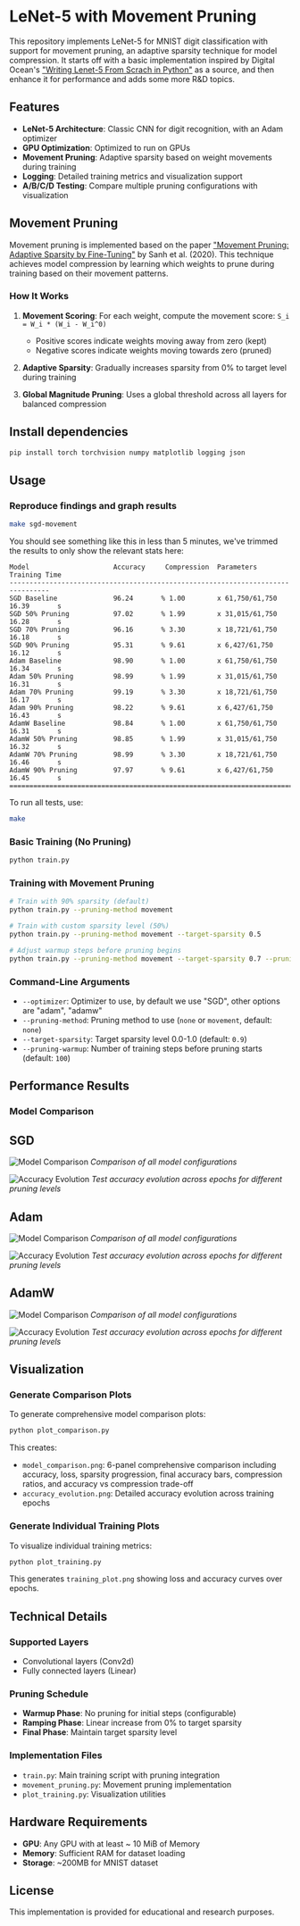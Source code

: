 # LeNet-5 with Movement Pruning

This repository implements LeNet-5 for MNIST digit classification with support
for movement pruning, an adaptive sparsity technique for model compression.
It starts off with a basic implementation inspired by Digital Ocean's
["Writing Lenet-5 From Scrach in Python"](https://www.digitalocean.com/community/tutorials/writing-lenet5-from-scratch-in-python)
as a source, and then enhance it for performance and adds some more R&D
topics.

## Features

- **LeNet-5 Architecture**: Classic CNN for digit recognition, with an Adam optimizer
- **GPU Optimization**: Optimized to run on GPUs
- **Movement Pruning**: Adaptive sparsity based on weight movements during training
- **Logging**: Detailed training metrics and visualization support
- **A/B/C/D Testing**: Compare multiple pruning configurations with visualization

## Movement Pruning

Movement pruning is implemented based on the paper ["Movement Pruning: Adaptive Sparsity by Fine-Tuning"](https://arxiv.org/abs/2005.07683) by Sanh et al. (2020). This technique achieves model compression by learning which weights to prune during training based on their movement patterns.

### How It Works

1. **Movement Scoring**: For each weight, compute the movement score: `S_i = W_i * (W_i - W_i^0)`
   - Positive scores indicate weights moving away from zero (kept)
   - Negative scores indicate weights moving towards zero (pruned)

2. **Adaptive Sparsity**: Gradually increases sparsity from 0% to target level during training

3. **Global Magnitude Pruning**: Uses a global threshold across all layers for balanced compression

## Install dependencies

```bash
pip install torch torchvision numpy matplotlib logging json
```

## Usage

### Reproduce findings and graph results

```bash
make sgd-movement
```

You should see something like this in less than 5 minutes, we've trimmed
the results to only show the relevant stats here:

```
Model                     Accuracy     Compression  Parameters      Training Time
--------------------------------------------------------------------------------
SGD Baseline              96.24       % 1.00        x 61,750/61,750   16.39       s
SGD 50% Pruning           97.02       % 1.99        x 31,015/61,750   16.28       s
SGD 70% Pruning           96.16       % 3.30        x 18,721/61,750   16.18       s
SGD 90% Pruning           95.31       % 9.61        x 6,427/61,750    16.12       s
Adam Baseline             98.90       % 1.00        x 61,750/61,750   16.34       s
Adam 50% Pruning          98.99       % 1.99        x 31,015/61,750   16.31       s
Adam 70% Pruning          99.19       % 3.30        x 18,721/61,750   16.17       s
Adam 90% Pruning          98.22       % 9.61        x 6,427/61,750    16.43       s
AdamW Baseline            98.84       % 1.00        x 61,750/61,750   16.31       s
AdamW 50% Pruning         98.85       % 1.99        x 31,015/61,750   16.32       s
AdamW 70% Pruning         98.99       % 3.30        x 18,721/61,750   16.46       s
AdamW 90% Pruning         97.97       % 9.61        x 6,427/61,750    16.45       s
================================================================================

```

To run all tests, use:

```bash
make
```

### Basic Training (No Pruning)

```bash
python train.py
```

### Training with Movement Pruning

```bash
# Train with 90% sparsity (default)
python train.py --pruning-method movement

# Train with custom sparsity level (50%)
python train.py --pruning-method movement --target-sparsity 0.5

# Adjust warmup steps before pruning begins
python train.py --pruning-method movement --target-sparsity 0.7 --pruning-warmup 200
```

### Command-Line Arguments

- `--optimizer`: Optimizer to use, by default we use "SGD", other options are "adam", "adamw"
- `--pruning-method`: Pruning method to use (`none` or `movement`, default: `none`)
- `--target-sparsity`: Target sparsity level 0.0-1.0 (default: `0.9`)
- `--pruning-warmup`: Number of training steps before pruning starts (default: `100`)

## Performance Results

### Model Comparison

## SGD
![Model Comparison](images/sgd-with-movement-pruning-model_comparison.png)
*Comparison of all model configurations*

![Accuracy Evolution](images/sgd-with-movement-accuracy_evolution.png)
*Test accuracy evolution across epochs for different pruning levels*

## Adam

![Model Comparison](images/adam-with-movement-pruning-model_comparison.png)
*Comparison of all model configurations*

![Accuracy Evolution](images/adam-with-movement-accuracy_evolution.png)
*Test accuracy evolution across epochs for different pruning levels*

## AdamW

![Model Comparison](images/adamw-with-movement-pruning-model_comparison.png)
*Comparison of all model configurations*

![Accuracy Evolution](images/adamw-with-movement-accuracy_evolution.png)
*Test accuracy evolution across epochs for different pruning levels*

## Visualization

### Generate Comparison Plots

To generate comprehensive model comparison plots:

```bash
python plot_comparison.py
```

This creates:
- `model_comparison.png`: 6-panel comprehensive comparison including accuracy, loss, sparsity progression, final accuracy bars, compression ratios, and accuracy vs compression trade-off
- `accuracy_evolution.png`: Detailed accuracy evolution across training epochs

### Generate Individual Training Plots

To visualize individual training metrics:

```bash
python plot_training.py
```

This generates `training_plot.png` showing loss and accuracy curves over epochs.

## Technical Details

### Supported Layers
- Convolutional layers (Conv2d)
- Fully connected layers (Linear)

### Pruning Schedule
- **Warmup Phase**: No pruning for initial steps (configurable)
- **Ramping Phase**: Linear increase from 0% to target sparsity
- **Final Phase**: Maintain target sparsity level

### Implementation Files
- `train.py`: Main training script with pruning integration
- `movement_pruning.py`: Movement pruning implementation
- `plot_training.py`: Visualization utilities

## Hardware Requirements

- **GPU**: Any GPU with at least ~ 10 MiB of Memory
- **Memory**: Sufficient RAM for dataset loading
- **Storage**: ~200MB for MNIST dataset

## License

This implementation is provided for educational and research purposes.

